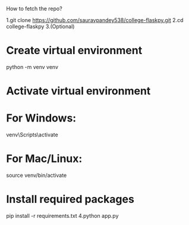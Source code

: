 How to fetch the repo?

1.git clone https://github.com/sauravpandey538/college-flaskpy.git
2.cd college-flaskpy
3.(Optional)

# Create virtual environment

python -m venv venv

# Activate virtual environment

# For Windows:

venv\Scripts\activate

# For Mac/Linux:

source venv/bin/activate

# Install required packages

pip install -r requirements.txt
4.python app.py
